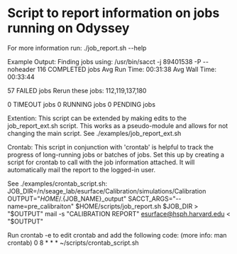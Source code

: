 # Script to report information on jobs running on Odyssey

For more information run:
./job_report.sh --help

Example Output:
Finding jobs using: /usr/bin/sacct -j 89401538 -P --noheader
116 COMPLETED jobs
    Avg Run Time: 00:31:38
    Avg Wall Time: 00:33:44

57 FAILED jobs
Rerun these jobs:
112,119,137,180

0 TIMEOUT jobs
0 RUNNING jobs
0 PENDING jobs

Extention:
This script can be extended by making edits to the job_report_ext.sh script. This works as a pseudo-module and allows for not changing the main script. See ./examples/job_report_ext.sh

Crontab:
This script in conjunction with 'crontab' is helpful to track the progress of long-running
jobs or batches of jobs. Set this up by creating a script for crontab to call with the job
information attached. It will automatically mail the report to the logged-in user.

See ./examples/crontab_script.sh:
JOB_DIR=/n/seage_lab/esurface/Calibration/simulations/Calibration
OUTPUT="$HOME/.${JOB_NAME}_output"
SACCT_ARGS="--name=pre_calibraiton" $HOME/scripts/job_report.sh $JOB_DIR > "$OUTPUT"
mail -s "CALIBRATION REPORT" esurface@hsph.harvard.edu < "$OUTPUT"

Run crontab -e to edit crontab and add the following code: (more info: man crontab) 
0 8 * * *     ~/scripts/crontab_script.sh
